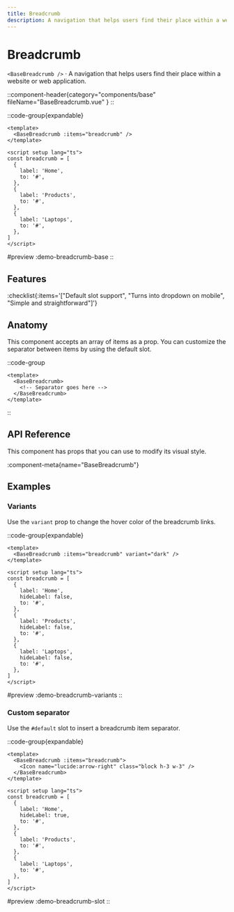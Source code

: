 ```yaml
---
title: Breadcrumb
description: A navigation that helps users find their place within a website or web application.
---
```


# Breadcrumb

`<BaseBreadcrumb />` · A navigation that helps users find their place within a website or web application.

::component-header{category="components/base" fileName="BaseBreadcrumb.vue" }
::

::code-group{expandable}

```vue [Comp.vue]
<template>
  <BaseBreadcrumb :items="breadcrumb" />
</template>

<script setup lang="ts">
const breadcrumb = [
  {
    label: 'Home',
    to: '#',
  },
  {
    label: 'Products',
    to: '#',
  },
  {
    label: 'Laptops',
    to: '#',
  },
]
</script>
```

#preview
:demo-breadcrumb-base
::

## Features

:checklist{:items='["Default slot support", "Turns into dropdown on mobile", "Simple and straightforward"]'}

## Anatomy
This component accepts an array of items as a prop. You can customize the separator between items by using the default slot.

::code-group

```vue [Comp.vue]
<template>
  <BaseBreadcrumb>
    <!-- Separator goes here -->
  </BaseBreadcrumb>
</template>
```

::

## API Reference

This component has props that you can use to modify its visual style.

:component-meta{name="BaseBreadcrumb"}

## Examples

### Variants

Use the `variant` prop to change the hover color of the breadcrumb links.

::code-group{expandable}

```vue [Comp.vue]
<template>
  <BaseBreadcrumb :items="breadcrumb" variant="dark" />
</template>

<script setup lang="ts">
const breadcrumb = [
  {
    label: 'Home',
    hideLabel: false,
    to: '#',
  },
  {
    label: 'Products',
    hideLabel: false,
    to: '#',
  },
  {
    label: 'Laptops',
    hideLabel: false,
    to: '#',
  },
]
</script>
```

#preview
:demo-breadcrumb-variants
::

### Custom separator

Use the `#default` slot to insert a breadcrumb item separator.

::code-group{expandable}

```vue [Comp.vue]
<template>
  <BaseBreadcrumb :items="breadcrumb">
    <Icon name="lucide:arrow-right" class="block h-3 w-3" />
  </BaseBreadcrumb>
</template>

<script setup lang="ts">
const breadcrumb = [
  {
    label: 'Home',
    hideLabel: true,
    to: '#',
  },
  {
    label: 'Products',
    to: '#',
  },
  {
    label: 'Laptops',
    to: '#',
  },
]
</script>
```

#preview
:demo-breadcrumb-slot
::
